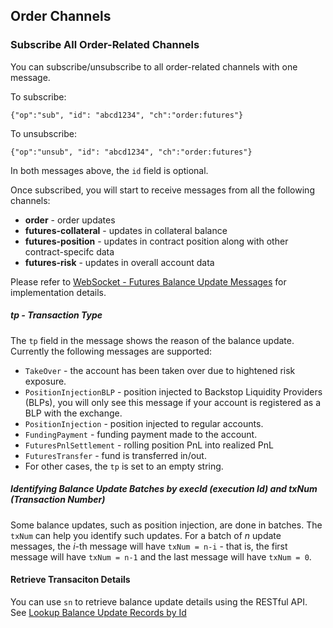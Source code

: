 ## Order Channels

### Subscribe All Order-Related Channels 

You can subscribe/unsubscribe to all order-related channels with one message.

To subscribe: 

`{"op":"sub", "id": "abcd1234", "ch":"order:futures"}`

To unsubscribe:

`{"op":"unsub", "id": "abcd1234", "ch":"order:futures"}`

In both messages above, the `id` field is optional.


Once subscribed, you will start to receive messages from all the following channels:

* **order** - order updates 
* **futures-collateral** - updates in collateral balance 
* **futures-position** - updates in contract position along with other contract-specifc data 
* **futures-risk** - updates in overall account data

Please refer to [WebSocket - Futures Balance Update Messages](https://github.com/bitmax-exchange/bitmax-futures-api-doc/blob/master/misc/doc-balance-update-messages.md)
for implementation details.


##### tp - Transaction Type

The `tp` field in the message shows the reason of the balance update. Currently the following messages are supported:

* `TakeOver` - the account has been taken over due to hightened risk exposure.
* `PositionInjectionBLP` - position injected to Backstop Liquidity Providers (BLPs), you will only see this message if your account is registered as a BLP with the exchange.
* `PositionInjection` - position injected to regular accounts. 
* `FundingPayment` - funding payment made to the account.
* `FuturesPnlSettlement` - rolling position PnL into realized PnL
* `FuturesTransfer` - fund is transferred in/out. 
* For other cases, the `tp` is set to an empty string.

##### Identifying Balance Update Batches by execId (execution Id) and txNum (Transaction Number)

Some balance updates, such as position injection, are done in batches. The `txNum` can help you identify such updates. For a batch of *n* update messages, the *i*-th message
will have `txNum = n-i` - that is, the first message will have `txNum = n-1` and the last message will have `txNum = 0`. 

#### Retrieve Transaciton Details 

You can use `sn` to retrieve balance update details using the RESTful API. See [Lookup Balance Update Records by Id](#lookup-balance-update-records-by-id)
